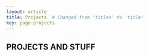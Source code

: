 ```yaml
---
layout: article
title: Projects  # Changed from 'titles' to 'title'
key: page-projects
---
```


## PROJECTS AND STUFF